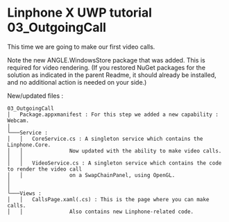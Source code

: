 ﻿Linphone X UWP tutorial 03_OutgoingCall
========================================

This time we are going to make our first video calls.

Note the new ANGLE.WindowsStore package that was added. This is required for video rendering.
(If you restored NuGet packages for the solution as indicated in the parent Readme, it should
already be installed, and no additional action is needed on your side.)

New/updated files :

```
03_OutgoingCall
│   Package.appxmanifest : For this step we added a new capability : Webcam.
│   
└───Service :
│   │   CoreService.cs : A singleton service which contains the Linphone.Core. 
│   │               Now updated with the ability to make video calls. 
│   │
│   │   VideoService.cs : A singleton service which contains the code to render the video call
│   │               on a SwapChainPanel, using OpenGL.
│
│
└───Views :
│   │   CallsPage.xaml(.cs) : This is the page where you can make calls.
│   │               Also contains new Linphone-related code.
```
